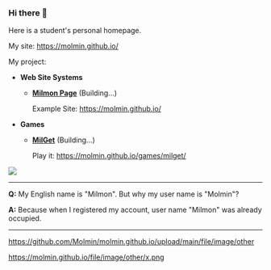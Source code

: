 ### Hi there 👋

Here is a student's personal homepage.

My site: <https://molmin.github.io/>

My project:

- **Web Site Systems**
  - [**Milmon Page**](https://github.com/Molmin/Milmon-Page) (Building...)
    
    Example Site: <https://molmin.github.io/>

- **Games**
  - [**MilGet**](https://github.com/Molmin/MilGet) (Building...)
    
    Play it: <https://molmin.github.io/games/milget/>

![](https://github-readme-stats.vercel.app/api?username=Molmin)

---

**Q:** My English name is "Milmon". But why my user name is "Molmin"?

**A:** Because when I registered my account, user name "Milmon" was already occupied.

---

<https://github.com/Molmin/molmin.github.io/upload/main/file/image/other>

https://molmin.github.io/file/image/other/x.png
